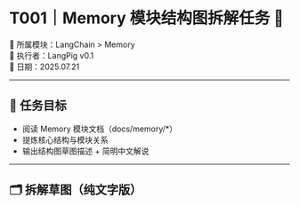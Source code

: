 # T001｜Memory 模块结构图拆解任务 📘

📍 所属模块：LangChain > Memory  
🧠 执行者：LangPig v0.1  
📅 日期：2025.07.21

---

## 🎯 任务目标

- 阅读 Memory 模块文档（docs/memory/*）
- 提炼核心结构与模块关系
- 输出结构图草图描述 + 简明中文解说

---

## 🗂️ 拆解草图（纯文字版）
